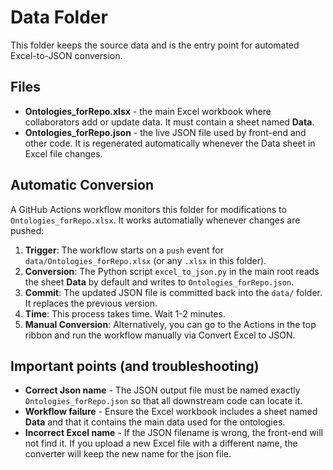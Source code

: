 # Data Folder

This folder keeps the source data and is the entry point for automated Excel-to-JSON conversion.

## Files

* **Ontologies\_forRepo.xlsx** - the main Excel workbook where collaborators add or update data. It must contain a sheet named **Data**.
* **Ontologies\_forRepo.json** - the live JSON file used by front-end and other code. It is regenerated automatically whenever the Data sheet in Excel file changes.

## Automatic Conversion

A GitHub Actions workflow monitors this folder for modifications to `Ontologies_forRepo.xlsx`. It works automatially whenever changes are pushed:

1. **Trigger**: The workflow starts on a `push` event for `data/Ontologies_forRepo.xlsx` (or any `.xlsx` in this folder).
2. **Conversion**: The Python script `excel_to_json.py` in the main root reads the sheet **Data** by default and writes to `Ontologies_forRepo.json`.
3. **Commit**: The updated JSON file is committed back into the `data/` folder. It replaces the previous version.
4. **Time**: This process takes time. Wait 1-2 minutes.
5. **Manual Conversion**: Alternatively, you can go to the Actions in the top ribbon and run the workflow manually via Convert Excel to JSON.



## Important points (and troubleshooting)

* **Correct Json name** - The JSON output file must be named exactly `Ontologies_forRepo.json` so that all downstream code can locate it.
* **Workflow failure** - Ensure the Excel workbook includes a sheet named **Data** and that it contains the main data used for the ontologies.
* **Incorrect Excel name** - If the JSON filename is wrong, the front-end will not find it. If you upload a new Excel file with a different name, the converter will keep the new name for the json file.


